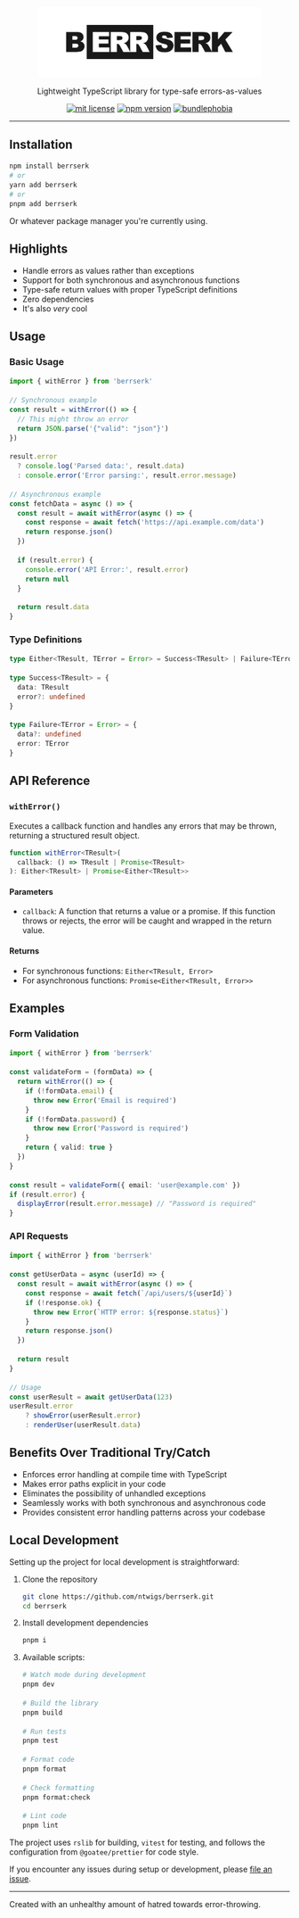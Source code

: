 <p align="center">
  <img alt='berrserk-logo' src='https://raw.githubusercontent.com/ntwigs/berrserk/main/assets/berrserk.png' width='400'/>
  <p align="center">Lightweight TypeScript library for type-safe errors-as-values</p>
  <p align="center">
    <a href="https://github.com/ntwigs/berrserk/blob/main/LICENSE"><img src="https://img.shields.io/dub/l/vibe-d.svg?style=for-the-badge" alt="mit license"></a>
    <a href="https://www.npmjs.org/package/berrserk"><img src="https://img.shields.io/npm/v/berrserk?style=for-the-badge" alt="npm version"></a>
    <a href="https://bundlephobia.com/result?p=berrserk"><img src="https://img.shields.io/bundlephobia/minzip/berrserk?label=size&style=for-the-badge" alt="bundlephobia"></a>
  </p>
</div>

---

## Installation

```bash
npm install berrserk
# or
yarn add berrserk
# or
pnpm add berrserk
```

Or whatever package manager you're currently using.

## Highlights

- Handle errors as values rather than exceptions
- Support for both synchronous and asynchronous functions
- Type-safe return values with proper TypeScript definitions
- Zero dependencies
- It's also *very* cool

## Usage

### Basic Usage

```typescript
import { withError } from 'berrserk'

// Synchronous example
const result = withError(() => {
  // This might throw an error
  return JSON.parse('{"valid": "json"}')
})

result.error
  ? console.log('Parsed data:', result.data)
  : console.error('Error parsing:', result.error.message)

// Asynchronous example
const fetchData = async () => {
  const result = await withError(async () => {
    const response = await fetch('https://api.example.com/data')
    return response.json()
  })

  if (result.error) {
    console.error('API Error:', result.error)
    return null
  }

  return result.data
}
```

### Type Definitions

```typescript
type Either<TResult, TError = Error> = Success<TResult> | Failure<TError>

type Success<TResult> = {
  data: TResult
  error?: undefined
}

type Failure<TError = Error> = {
  data?: undefined
  error: TError
}
```

## API Reference

### `withError()`

Executes a callback function and handles any errors that may be thrown, returning a structured result object.

```typescript
function withError<TResult>(
  callback: () => TResult | Promise<TResult>
): Either<TResult> | Promise<Either<TResult>>
```

#### Parameters

- `callback`: A function that returns a value or a promise. If this function throws or rejects, the error will be caught and wrapped in the return value.

#### Returns

- For synchronous functions: `Either<TResult, Error>`
- For asynchronous functions: `Promise<Either<TResult, Error>>`

## Examples

### Form Validation

```typescript
import { withError } from 'berrserk'

const validateForm = (formData) => {
  return withError(() => {
    if (!formData.email) {
      throw new Error('Email is required')
    }
    if (!formData.password) {
      throw new Error('Password is required')
    }
    return { valid: true }
  })
}

const result = validateForm({ email: 'user@example.com' })
if (result.error) {
  displayError(result.error.message) // "Password is required"
}
```

### API Requests

```typescript
import { withError } from 'berrserk'

const getUserData = async (userId) => {
  const result = await withError(async () => {
    const response = await fetch(`/api/users/${userId}`)
    if (!response.ok) {
      throw new Error(`HTTP error: ${response.status}`)
    }
    return response.json()
  })
  
  return result
}

// Usage
const userResult = await getUserData(123)
userResult.error 
    ? showError(userResult.error) 
    : renderUser(userResult.data)
```

## Benefits Over Traditional Try/Catch

- Enforces error handling at compile time with TypeScript
- Makes error paths explicit in your code
- Eliminates the possibility of unhandled exceptions
- Seamlessly works with both synchronous and asynchronous code
- Provides consistent error handling patterns across your codebase

## Local Development

Setting up the project for local development is straightforward:

1. Clone the repository
   ```bash
   git clone https://github.com/ntwigs/berrserk.git
   cd berrserk
   ```

2. Install development dependencies
   ```bash
   pnpm i
   ```

3. Available scripts:
   ```bash
   # Watch mode during development
   pnpm dev
   
   # Build the library
   pnpm build
   
   # Run tests
   pnpm test
   
   # Format code
   pnpm format
   
   # Check formatting
   pnpm format:check
   
   # Lint code
   pnpm lint
   ```

The project uses `rslib` for building, `vitest` for testing, and follows the configuration from `@goatee/prettier` for code style.

If you encounter any issues during setup or development, please [file an issue](https://github.com/ntwigs/berrserk/issues).

---

Created with an unhealthy amount of hatred towards error-throwing.
